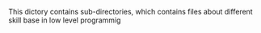 This dictory contains sub-directories, which contains files about different skill base in low level programmig
